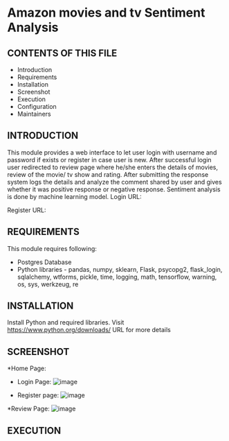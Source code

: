# Amazon movies and tv Sentiment Analysis
CONTENTS OF THIS FILE
---------------------

 * Introduction
 * Requirements
 * Installation
 * Screenshot
 * Execution
 * Configuration
 * Maintainers




INTRODUCTION
------------


This module provides a web interface to let user login with username and password if exists or register in case user is new. After successful login user redirected to review page where he/she enters the details of movies, review of the movie/ tv show and rating. After submitting the response system logs the details and analyze the comment shared by user and gives whether it was positive response or negative response. Sentiment analysis is done by machine learning model.
Login URL:

Register URL:



REQUIREMENTS
------------

This module requires following:
* Postgres Database
* Python libraries - pandas, numpy, sklearn, Flask, psycopg2, flask_login, sqlalchemy, wtforms, pickle, time, logging, math,  tensorflow, warning, os, sys, werkzeug, re

INSTALLATION
------------
Install Python and required libraries. Visit https://www.python.org/downloads/ URL for more details

SCREENSHOT
----------
*Home Page:

* Login Page: 
![image](https://user-images.githubusercontent.com/94008932/188137572-9097d20e-0a5b-446b-808b-27ba0ff820aa.png)

* Register page:
![image](https://user-images.githubusercontent.com/94008932/188137633-5d6353b3-b091-4c56-ac79-1dc428ffe1a9.png)

*Review Page:
![image](https://user-images.githubusercontent.com/94008932/188137440-94e89429-abf1-4a1f-a923-9a86782f485a.png)

EXECUTION
---------





